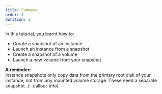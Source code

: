 ```yaml
---
title: Summary
order: 8
duration: 1
---
```


In this tutorial, you learnt how to:

- Create a snapshot of an instance
- Launch an instance from a snapshot
- Create a snapshot of a volume
- Launch a new volume from your snapshot

**A reminder:**  
Instance snapshots only copy data from the primary root disk of your instance, not from any mounted volume storage. These need a separate snapshot.
{: .callout-info}
